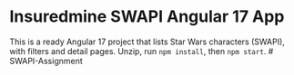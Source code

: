 
# Insuredmine SWAPI Angular 17 App

This is a ready Angular 17 project that lists Star Wars characters (SWAPI), with filters and detail pages.
Unzip, run `npm install`, then `npm start`.
#   S W A P I - A s s i g n m e n t  
 